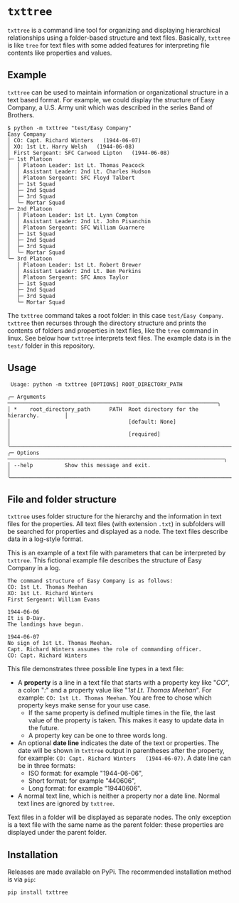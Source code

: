 # `txttree`
`txttree` is a command line tool for organizing and displaying hierarchical relationships using a folder-based structure and text files.
Basically, `txttree` is like `tree` for text files with some added features for interpreting file contents like properties and values.

## Example
`txttree` can be used to maintain information or organizational structure in a text based format.
For example, we could display the structure of Easy Company, a U.S. Army unit which was described in the series Band of Brothers.

```
$ python -m txttree "test/Easy Company"
Easy Company
│ CO: Capt. Richard Winters   (1944-06-07)
│ XO: 1st Lt. Harry Welsh   (1944-06-08)
│ First Sergeant: SFC Carwood Lipton   (1944-06-08)
├─ 1st Platoon
│  │ Platoon Leader: 1st Lt. Thomas Peacock
│  │ Assistant Leader: 2nd Lt. Charles Hudson
│  │ Platoon Sergeant: SFC Floyd Talbert
│  ├─ 1st Squad
│  ├─ 2nd Squad
│  ├─ 3rd Squad
│  └─ Mortar Squad
├─ 2nd Platoon
│  │ Platoon Leader: 1st Lt. Lynn Compton
│  │ Assistant Leader: 2nd Lt. John Pisanchin
│  │ Platoon Sergeant: SFC William Guarnere
│  ├─ 1st Squad
│  ├─ 2nd Squad
│  ├─ 3rd Squad
│  └─ Mortar Squad
└─ 3rd Platoon
   │ Platoon Leader: 1st Lt. Robert Brewer
   │ Assistant Leader: 2nd Lt. Ben Perkins
   │ Platoon Sergeant: SFC Amos Taylor
   ├─ 1st Squad
   ├─ 2nd Squad
   ├─ 3rd Squad
   └─ Mortar Squad
```

The `txttree` command takes a root folder: in this case `test/Easy Company`.
`txttree` then recurses through the directory structure and prints the contents of folders and properties in text files, like the `tree` command in linux.
See below how `txttree` interprets text files.
The example data is in the `test/` folder in this repository.

## Usage
```
 Usage: python -m txttree [OPTIONS] ROOT_DIRECTORY_PATH                         

╭─ Arguments ──────────────────────────────────────────────────────────────────╮
│ *    root_directory_path      PATH  Root directory for the hierarchy.        │
│                                     [default: None]                          │
│                                     [required]                               │
╰──────────────────────────────────────────────────────────────────────────────╯
╭─ Options ────────────────────────────────────────────────────────────────────╮
│ --help          Show this message and exit.                                  │
╰──────────────────────────────────────────────────────────────────────────────╯
```

## File and folder structure
`txttree` uses folder structure for the hierarchy and the information in text files for the properties.
All text files (with extension `.txt`) in subfolders will be searched for properties and displayed as a node.
The text files describe data in a log-style format.

This is an example of a text file with parameters that can be interpreted by `txttree`.
This fictional example file describes the structure of Easy Company in a log.
```
The command structure of Easy Company is as follows:
CO: 1st Lt. Thomas Meehan
XO: 1st Lt. Richard Winters
First Sergeant: William Evans

1944-06-06
It is D-Day.
The landings have begun.

1944-06-07
No sign of 1st Lt. Thomas Meehan.
Capt. Richard Winters assumes the role of commanding officer.
CO: Capt. Richard Winters
```
This file demonstrates three possible line types in a text file:
* A **property** is a line in a text file that starts with a property key like "_CO_", a colon "_:_" and a property value like "_1st Lt. Thomas Meehan_".
  For example: `CO: 1st Lt. Thomas Meehan`.
  You are free to chose which property keys make sense for your use case.
  * If the same property is defined multiple times in the file, the last value of the property is taken.
    This makes it easy to update data in the future.
  * A property key can be one to three words long.
* An optional **date line** indicates the date of the text or properties.
  The date will be shown in `txttree` output in parentheses after the property, for example: `CO: Capt. Richard Winters   (1944-06-07)`.
  A date line can be in three formats:
  * ISO format: for example "1944-06-06",
  * Short format: for example "440606",
  * Long format: for example "19440606".
* A normal text line, which is neither a property nor a date line.
  Normal text lines are ignored by `txttree`. 

Text files in a folder will be displayed as separate nodes.
The only exception is a text file with the same name as the parent folder: these properties are displayed under the parent folder.

## Installation
Releases are made available on PyPi.
The recommended installation method is via `pip`:

```
pip install txttree
```
